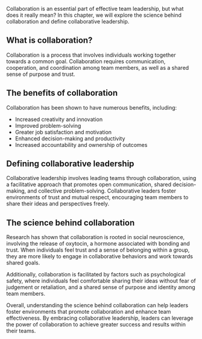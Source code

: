 
Collaboration is an essential part of effective team leadership, but what does it really mean? In this chapter, we will explore the science behind collaboration and define collaborative leadership.

What is collaboration?
----------------------

Collaboration is a process that involves individuals working together towards a common goal. Collaboration requires communication, cooperation, and coordination among team members, as well as a shared sense of purpose and trust.

The benefits of collaboration
-----------------------------

Collaboration has been shown to have numerous benefits, including:

* Increased creativity and innovation
* Improved problem-solving
* Greater job satisfaction and motivation
* Enhanced decision-making and productivity
* Increased accountability and ownership of outcomes

Defining collaborative leadership
---------------------------------

Collaborative leadership involves leading teams through collaboration, using a facilitative approach that promotes open communication, shared decision-making, and collective problem-solving. Collaborative leaders foster environments of trust and mutual respect, encouraging team members to share their ideas and perspectives freely.

The science behind collaboration
--------------------------------

Research has shown that collaboration is rooted in social neuroscience, involving the release of oxytocin, a hormone associated with bonding and trust. When individuals feel trust and a sense of belonging within a group, they are more likely to engage in collaborative behaviors and work towards shared goals.

Additionally, collaboration is facilitated by factors such as psychological safety, where individuals feel comfortable sharing their ideas without fear of judgement or retaliation, and a shared sense of purpose and identity among team members.

Overall, understanding the science behind collaboration can help leaders foster environments that promote collaboration and enhance team effectiveness. By embracing collaborative leadership, leaders can leverage the power of collaboration to achieve greater success and results within their teams.
